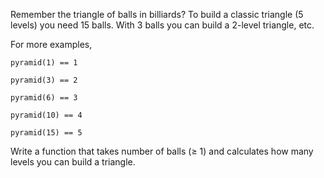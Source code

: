 Remember the triangle of balls in billiards? To build a classic triangle (5 levels) you need 15 balls. With 3 balls you can build a 2-level triangle, etc.

For more examples,

```
pyramid(1) == 1

pyramid(3) == 2

pyramid(6) == 3

pyramid(10) == 4

pyramid(15) == 5
```

Write a function that takes number of balls (≥ 1) and calculates how many levels you can build a triangle.